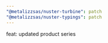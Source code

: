 ```yaml
---
"@metalizzsas/nuster-turbine": patch
"@metalizzsas/nuster-typings": patch
---
```


feat: updated product series
